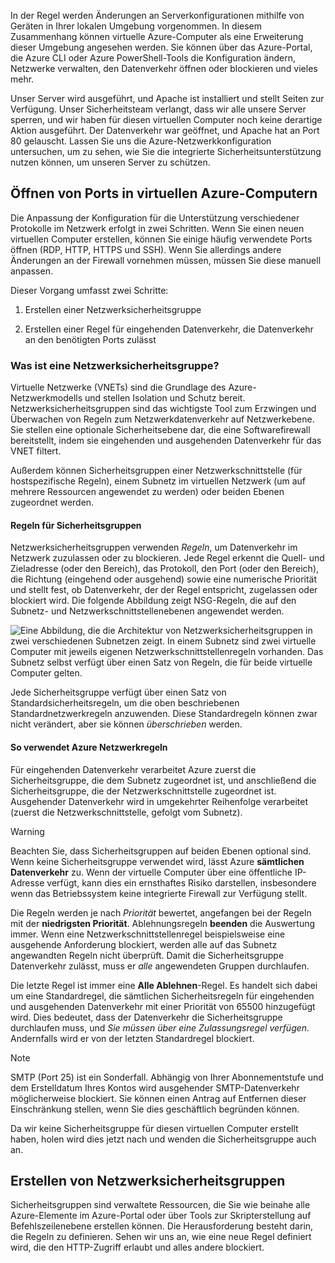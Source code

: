 In der Regel werden Änderungen an Serverkonfigurationen mithilfe von Geräten in Ihrer lokalen Umgebung vorgenommen. In diesem Zusammenhang können virtuelle Azure-Computer als eine Erweiterung dieser Umgebung angesehen werden. Sie können über das Azure-Portal, die Azure CLI oder Azure PowerShell-Tools die Konfiguration ändern, Netzwerke verwalten, den Datenverkehr öffnen oder blockieren und vieles mehr.

Unser Server wird ausgeführt, und Apache ist installiert und stellt Seiten zur Verfügung. Unser Sicherheitsteam verlangt, dass wir alle unsere Server sperren, und wir haben für diesen virtuellen Computer noch keine derartige Aktion ausgeführt. Der Datenverkehr war geöffnet, und Apache hat an Port 80 gelauscht. Lassen Sie uns die Azure-Netzwerkkonfiguration untersuchen, um zu sehen, wie Sie die integrierte Sicherheitsunterstützung nutzen können, um unseren Server zu schützen.

## <a name="opening-ports-in-azure-vms"></a>Öffnen von Ports in virtuellen Azure-Computern

<!-- TODO: Azure portal is inconsistent here in applying the NSG.
By default, new VMs are locked down. 

Apps can make outgoing requests, but the only inbound traffic allowed is from the virtual network (e.g., other resources on the same local network), and from Azure's Load Balancer (probe checks). -->

Die Anpassung der Konfiguration für die Unterstützung verschiedener Protokolle im Netzwerk erfolgt in zwei Schritten. Wenn Sie einen neuen virtuellen Computer erstellen, können Sie einige häufig verwendete Ports öffnen (RDP, HTTP, HTTPS und SSH). Wenn Sie allerdings andere Änderungen an der Firewall vornehmen müssen, müssen Sie diese manuell anpassen.

Dieser Vorgang umfasst zwei Schritte:

1. Erstellen einer Netzwerksicherheitsgruppe

1. Erstellen einer Regel für eingehenden Datenverkehr, die Datenverkehr an den benötigten Ports zulässt

### <a name="what-is-a-network-security-group"></a>Was ist eine Netzwerksicherheitsgruppe?

Virtuelle Netzwerke (VNETs) sind die Grundlage des Azure-Netzwerkmodells und stellen Isolation und Schutz bereit. Netzwerksicherheitsgruppen sind das wichtigste Tool zum Erzwingen und Überwachen von Regeln zum Netzwerkdatenverkehr auf Netzwerkebene. Sie stellen eine optionale Sicherheitsebene dar, die eine Softwarefirewall bereitstellt, indem sie eingehenden und ausgehenden Datenverkehr für das VNET filtert. 

Außerdem können Sicherheitsgruppen einer Netzwerkschnittstelle (für hostspezifische Regeln), einem Subnetz im virtuellen Netzwerk (um auf mehrere Ressourcen angewendet zu werden) oder beiden Ebenen zugeordnet werden. 

#### <a name="security-group-rules"></a>Regeln für Sicherheitsgruppen

Netzwerksicherheitsgruppen verwenden _Regeln_, um Datenverkehr im Netzwerk zuzulassen oder zu blockieren. Jede Regel erkennt die Quell- und Zieladresse (oder den Bereich), das Protokoll, den Port (oder den Bereich), die Richtung (eingehend oder ausgehend) sowie eine numerische Priorität und stellt fest, ob Datenverkehr, der der Regel entspricht, zugelassen oder blockiert wird. Die folgende Abbildung zeigt NSG-Regeln, die auf den Subnetz- und Netzwerkschnittstellenebenen angewendet werden.

![Eine Abbildung, die die Architektur von Netzwerksicherheitsgruppen in zwei verschiedenen Subnetzen zeigt. In einem Subnetz sind zwei virtuelle Computer mit jeweils eigenen Netzwerkschnittstellenregeln vorhanden.  Das Subnetz selbst verfügt über einen Satz von Regeln, die für beide virtuelle Computer gelten. ](../media-drafts/7-nsg-rules.png)

Jede Sicherheitsgruppe verfügt über einen Satz von Standardsicherheitsregeln, um die oben beschriebenen Standardnetzwerkregeln anzuwenden. Diese Standardregeln können zwar nicht verändert, aber sie können _überschrieben_ werden.

#### <a name="how-azure-uses-network-rules"></a>So verwendet Azure Netzwerkregeln

Für eingehenden Datenverkehr verarbeitet Azure zuerst die Sicherheitsgruppe, die dem Subnetz zugeordnet ist, und anschließend die Sicherheitsgruppe, die der Netzwerkschnittstelle zugeordnet ist. Ausgehender Datenverkehr wird in umgekehrter Reihenfolge verarbeitet (zuerst die Netzwerkschnittstelle, gefolgt vom Subnetz).

> [!WARNING]
> Beachten Sie, dass Sicherheitsgruppen auf beiden Ebenen optional sind. Wenn keine Sicherheitsgruppe verwendet wird, lässt Azure **sämtlichen Datenverkehr** zu. Wenn der virtuelle Computer über eine öffentliche IP-Adresse verfügt, kann dies ein ernsthaftes Risiko darstellen, insbesondere wenn das Betriebssystem keine integrierte Firewall zur Verfügung stellt.

Die Regeln werden je nach _Priorität_ bewertet, angefangen bei der Regeln mit der **niedrigsten Priorität**. Ablehnungsregeln **beenden** die Auswertung immer. Wenn eine Netzwerkschnittstellenregel beispielsweise eine ausgehende Anforderung blockiert, werden alle auf das Subnetz angewandten Regeln nicht überprüft. Damit die Sicherheitsgruppe Datenverkehr zulässt, muss er _alle_ angewendeten Gruppen durchlaufen.

Die letzte Regel ist immer eine **Alle Ablehnen**-Regel. Es handelt sich dabei um eine Standardregel, die sämtlichen Sicherheitsregeln für eingehenden und ausgehenden Datenverkehr mit einer Priorität von 65500 hinzugefügt wird. Dies bedeutet, dass der Datenverkehr die Sicherheitsgruppe durchlaufen muss, und _Sie müssen über eine Zulassungsregel verfügen_. Andernfalls wird er von der letzten Standardregel blockiert.

> [!NOTE]
> SMTP (Port 25) ist ein Sonderfall. Abhängig von Ihrer Abonnementstufe und dem Erstelldatum Ihres Kontos wird ausgehender SMTP-Datenverkehr möglicherweise blockiert. Sie können einen Antrag auf Entfernen dieser Einschränkung stellen, wenn Sie dies geschäftlich begründen können.

Da wir keine Sicherheitsgruppe für diesen virtuellen Computer erstellt haben, holen wird dies jetzt nach und wenden die Sicherheitsgruppe auch an.

## <a name="creating-network-security-groups"></a>Erstellen von Netzwerksicherheitsgruppen

Sicherheitsgruppen sind verwaltete Ressourcen, die Sie wie beinahe alle Azure-Elemente im Azure-Portal oder über Tools zur Skripterstellung auf Befehlszeilenebene erstellen können. Die Herausforderung besteht darin, die Regeln zu definieren. Sehen wir uns an, wie eine neue Regel definiert wird, die den HTTP-Zugriff erlaubt und alles andere blockiert.
